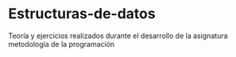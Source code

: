 # Estructuras-de-datos
Teoría y ejercicios realizados durante el desarrollo de la asignatura metodología de la programación
